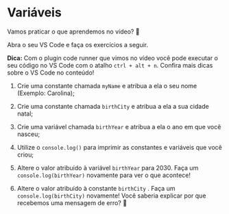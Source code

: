 # Variáveis

Vamos praticar o que aprendemos no vídeo? 💪

Abra o seu VS Code e faça os exercícios a seguir.

__Dica:__ Com o plugin code runner que vimos no vídeo você pode executar o seu código no VS Code com o atalho ```ctrl + alt + n```. Confira mais dicas sobre o VS Code no conteúdo!

1. Crie uma constante chamada ```myName``` e atribua a ela o seu nome (Exemplo: Carolina);

2. Crie uma constante chamada ```birthCity``` e atribua a ela a sua cidade natal;

3. Crie uma variável chamada ```birthYear``` e atribua a ela o ano em que você nasceu;

4. Utilize o ```console.log()``` para imprimir as constantes e variáveis que você criou;

5. Altere o valor atribuído à variável ```birthYear``` para 2030. Faça um ```console.log(birthYear)``` novamente para ver o que acontece!

6. Altere o valor atribuído à constante ```birthCity``` . Faça um ```console.log(birthCity)``` novamente! Você saberia explicar por que recebemos uma mensagem de erro? 🤔